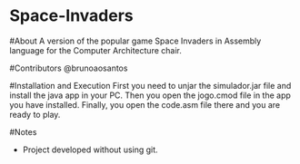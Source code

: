 # Space-Invaders

#About
A version of the popular game Space Invaders in Assembly language for the Computer Architecture chair.

#Contributors
@brunoaosantos

#Installation and Execution
First you need to unjar the simulador.jar file and install the java app in your PC. Then you open the jogo.cmod file in the app you have installed. Finally, you open the code.asm file there and you are ready to play.

#Notes
* Project developed without using git.
